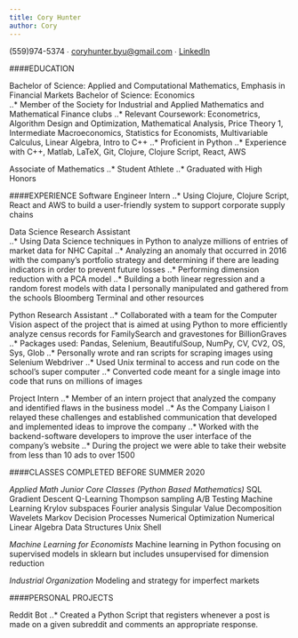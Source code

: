 ```yaml
---
title: Cory Hunter
author: Cory
---
```


(559)974-5374 ∙ <coryhunter.byu@gmail.com> ∙ [LinkedIn](linkedin.com/in/coryrhunter)

####EDUCATION

Bachelor of Science: Applied and Computational Mathematics, Emphasis in Financial Markets
Bachelor of Science: Economics          
..* Member of the Society for Industrial and Applied Mathematics and Mathematical Finance clubs
..* Relevant Coursework: Econometrics, Algorithm Design and Optimization, Mathematical Analysis, Price Theory 1, Intermediate Macroeconomics, Statistics for Economists, Multivariable Calculus, Linear Algebra, Intro to C++
..* Proficient in Python
..* Experience with C++, Matlab, LaTeX, Git, Clojure, Clojure Script, React, AWS

Associate of Mathematics
..* Student Athlete
..* Graduated with High Honors

####EXPERIENCE
Software Engineer Intern
..* Using Clojure, Clojure Script, React and AWS to build a user-friendly system to support corporate supply chains

Data Science Research Assistant 	
..* Using Data Science techniques in Python to analyze millions of entries of market data for NHC Capital
..* Analyzing an anomaly that occurred in 2016 with the company’s portfolio strategy and determining if there are leading indicators in order to prevent future losses
..* Performing dimension reduction with a PCA model
..* Building a both linear regression and a random forest models with data I personally manipulated and gathered from the schools Bloomberg Terminal and other resources

Python Research Assistant
..* Collaborated with a team for the Computer Vision aspect of the project that is aimed at using Python to more efficiently analyze census records for FamilySearch and gravestones for BillionGraves
..* Packages used: Pandas, Selenium, BeautifulSoup, NumPy, CV, CV2, OS, Sys, Glob
..* Personally wrote and ran scripts for scraping images using Selenium Webdriver
..* Used Unix terminal to access and run code on the school’s super computer
..* Converted code meant for a single image into code that runs on millions of images

Project Intern
..* Member of an intern project that analyzed the company and identified flaws in the business model
..* As the Company Liaison I relayed these challenges and established communication that developed and implemented ideas to improve the company
..* Worked with the backend-software developers to improve the user interface of the company’s website
..* During the project we were able to take their website from less than 10 ads to over 1500

####CLASSES COMPLETED BEFORE SUMMER 2020

*Applied Math Junior Core Classes (Python Based Mathematics)*
SQL
Gradient Descent
Q-Learning
Thompson sampling
A/B Testing	Machine Learning
Krylov subspaces
Fourier analysis
Singular Value Decomposition
Wavelets	Markov Decision Processes
Numerical Optimization
Numerical Linear Algebra
Data Structures
Unix Shell

*Machine Learning for Economists*
  Machine learning in Python focusing on supervised models in sklearn but includes unsupervised for dimension reduction

*Industrial Organization*
   Modeling and strategy for imperfect markets

####PERSONAL PROJECTS

Reddit Bot
..* Created a Python Script that registers whenever a post is made on a given subreddit and comments an appropriate response.
